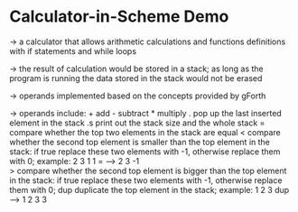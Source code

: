# Calculator-in-Scheme Demo

-> a calculator that allows arithmetic calculations and functions definitions with if statements and while loops

-> the result of calculation would be stored in a stack; as long as the program is running the data stored in the stack would not be erased 

-> operands implemented based on the concepts provided by gForth

-> operands include: +     add
                     -     subtract
                     *     multiply
                     .     pop up the last inserted element in the stack
                     .s    print out the stack size and the whole stack
                     =     compare whether the top two elements in the stack are equal
                     <     compare whether the second top element is smaller than the top element in the stack: if true replace these two                            elements with -1, otherwise replace them with 0; example: 2 3 1 1 =   -->   2 3 -1  
                     >     compare whether the second top element is bigger than the top element in the stack: if true replace these two                              elements with -1, otherwise replace them with 0;
                     dup   duplicate the top element in the stack; example: 1 2 3 dup   -->    1 2 3 3 
                     
